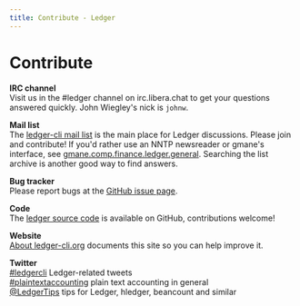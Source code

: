 ```yaml
---
title: Contribute - Ledger
---
```


# Contribute

**IRC channel**  
Visit us in the \#ledger channel on irc.libera.chat
to get your questions answered quickly. John Wiegley's nick is `johnw`.

**Mail list**  
The [ledger-cli mail list](http://list.ledger-cli.org/)
is the main place for Ledger discussions. Please join
and contribute!  If you'd rather use an NNTP newsreader or gmane's interface,
see [gmane.comp.finance.ledger.general](http://dir.gmane.org/gmane.comp.finance.ledger.general).
Searching the list archive is another good way to find answers.

**Bug tracker**  
Please report bugs at the [GitHub issue page](https://github.com/ledger/ledger/issues).

**Code**  
The [ledger source code](http://git.ledger-cli.org/) is available on GitHub, contributions welcome!

**Website**  
[About ledger-cli.org](about.html) documents this site so you can help improve it.

**Twitter**  
[#ledgercli](https://twitter.com/search?q=%23ledgercli&src=typd&f=realtime) Ledger-related tweets  
[#plaintextaccounting](https://twitter.com/search?q=%23ledgercli&src=typd&f=realtime) plain text accounting in general  
[\@LedgerTips](https://twitter.com/ledgertips) tips for Ledger, hledger, beancount and similar  
